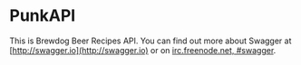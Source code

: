 # PunkAPI

This is Brewdog Beer Recipes API.  You can find 
out more about Swagger at 
[http://swagger.io](http://swagger.io) or on 
[irc.freenode.net, #swagger](http://swagger.io/irc/).
